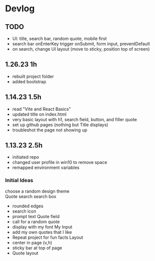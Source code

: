 # Devlog  
## TODO  
- UI: title, search bar, random quote, mobile first
- search bar onEnterKey trigger onSubmit, form input, preventDefault
- on search, change UI layout (move to sticky, position top of screen)
## 1.26.23 1h
- rebuilt project folder
- added bootstrap
## 1.14.23 1.5h  
- read "Vite and React Basics"  
- updated title on index.html  
- very basic layout with h1, search field, button, and filler quote  
- set up github pages (nothing but Title displays)  
- troubleshot the page not showing up     
## 1.13.23  2.5h
- initiated repo
- changed user profile in win10 to remove space
- remapped environment variables  
### Initial Ideas    
choose a random design theme  
Quote search
search box
- rounded edges
- search icon
- prompt text
Quote field
- call for a random quote
- display with my font
My Input
- add my own quotes that I like
- Repeat project for fun facts
Layout
- center in page (v,h)
- sticky bar at top of page
- Quote layout
